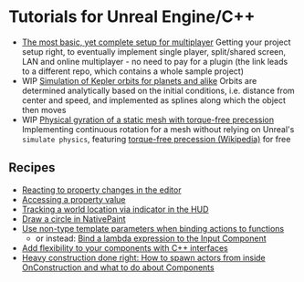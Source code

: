 # Tutorials for Unreal Engine/C++

* [The most basic, yet complete setup for multiplayer](https://github.com/rubenmoor/TutorialMPBasics) Getting your project setup
  right, to eventually implement single player, split/shared screen, LAN and online multiplayer - no need
  to pay for a plugin (the link leads to a different repo, which contains a whole sample project)
* WIP [Simulation of Kepler orbits for planets and alike](KeplerOrbits.md) Orbits are determined analytically based on the initial
  conditions, i.e. distance from center and speed, and implemented as splines along which the object then moves
* WIP [Physical gyration of a static mesh with torque-free precession](PhysicalGyration.md) Implementing
  continuous rotation for a mesh without relying on Unreal's  `simulate physics`, featuring [torque-free
  precession (Wikipedia)](https://en.wikipedia.org/wiki/Precession) for free
  
## Recipes

* [Reacting to property changes in the editor](PostEditChangeProperty.md)
* [Accessing a property value](AccessPropertyValue.md)
* [Tracking a world location via indicator in the HUD](TrackingIndicator.md)
* [Draw a circle in NativePaint](MakeCircle.md)
* [Use non-type template parameters when binding actions to functions](BindInputToTemplatedFunction.md)
  * or instead: [Bind a lambda expression to the Input Component](InputBindLambda.md)
* [Add flexibility to your components with C++ interfaces](ActorComponentInterface.md)
* [Heavy construction done right: How to spawn actors from inside OnConstruction and what to do about Components](HeavyConstruction.md)
